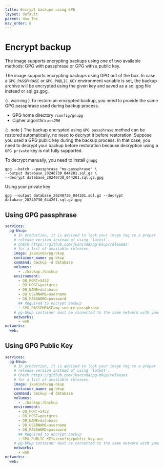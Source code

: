 ```yaml
---
title: Encrypt backups using GPG
layout: default
parent: How Tos
nav_order: 8
---
```

# Encrypt backup

The image supports encrypting backups using one of two available methods: GPG with passphrase or GPG with a public key.


The image supports encrypting backups using GPG out of the box. In case a `GPG_PASSPHRASE` or `GPG_PUBLIC_KEY` environment variable is set, the backup archive will be encrypted using the given key and saved as a sql.gpg file instead or sql.gz.gpg.

{: .warning }
To restore an encrypted backup, you need to provide the same GPG passphrase used during backup process.

- GPG home directory `/config/gnupg`
- Cipher algorithm `aes256`

{: .note }
The backup encrypted using `GPG passphrase` method can be restored automatically, no need to decrypt it before restoration.
Suppose you used a GPG public key during the backup process. In that case, you need to decrypt your backup before restoration because decryption using a `GPG private` key is not fully supported.

To decrypt manually, you need to install `gnupg`

```shell
gpg --batch --passphrase "my-passphrase" \
--output database_20240730_044201.sql.gz \
--decrypt database_20240730_044201.sql.gz.gpg
```
Using your private key

```shell
gpg --output database_20240730_044201.sql.gz --decrypt database_20240730_044201.sql.gz.gpg
```
## Using GPG passphrase

```yml
services:
  pg-bkup:
    # In production, it is advised to lock your image tag to a proper
    # release version instead of using `latest`.
    # Check https://github.com/jkaninda/pg-bkup/releases
    # for a list of available releases.
    image: jkaninda/pg-bkup
    container_name: pg-bkup
    command: backup -d database
    volumes:
      - ./backup:/backup
    environment:
      - DB_PORT=5432
      - DB_HOST=postgres
      - DB_NAME=database
      - DB_USERNAME=username
      - DB_PASSWORD=password
      ## Required to encrypt backup
      - GPG_PASSPHRASE=my-secure-passphrase
    # pg-bkup container must be connected to the same network with your database
    networks:
      - web
networks:
  web:
```

## Using GPG Public Key

```yml
services:
  pg-bkup:
    # In production, it is advised to lock your image tag to a proper
    # release version instead of using `latest`.
    # Check https://github.com/jkaninda/pg-bkup/releases
    # for a list of available releases.
    image: jkaninda/pg-bkup
    container_name: pg-bkup
    command: backup -d database
    volumes:
      - ./backup:/backup
    environment:
      - DB_PORT=5432
      - DB_HOST=postgres
      - DB_NAME=database
      - DB_USERNAME=username
      - DB_PASSWORD=password
      ## Required to encrypt backup
      - GPG_PUBLIC_KEY=/config/public_key.asc
    # pg-bkup container must be connected to the same network with your database
    networks:
      - web
networks:
  web:
```
